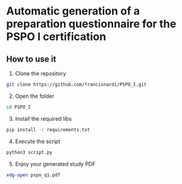 # Automatic generation of a preparation questionnaire for the PSPO I certification
## How to use it
1. Clone the repository
``` bash
git clone https://github.com/francisnardi/PSPO_I.git
```
2. Open the folder
``` bash
cd PSPO_I
```
3. Install the required libs
``` bash
pip install -r requirements.txt
```
4. Execute the script
``` bash
python3 script.py
```
5. Enjoy your generated study PDF
``` bash
xdg-open pspo_q1.pdf 
```